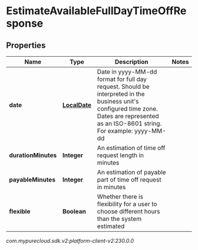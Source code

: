 # EstimateAvailableFullDayTimeOffResponse


## Properties

| Name | Type | Description | Notes |
| ------------ | ------------- | ------------- | ------------- |
| **date** | [**LocalDate**](LocalDate) | Date in yyyy-MM-dd format for full day request. Should be interpreted in the business unit's configured time zone. Dates are represented as an ISO-8601 string. For example: yyyy-MM-dd |  |
| **durationMinutes** | **Integer** | An estimation of time off request length in minutes |  |
| **payableMinutes** | **Integer** | An estimation of payable part of time off request in minutes |  |
| **flexible** | **Boolean** | Whether there is flexibility for a user to choose different hours than the system estimated |  |




_com.mypurecloud.sdk.v2:platform-client-v2:230.0.0_
